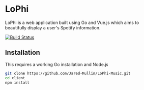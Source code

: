 # LoPhi

LoPhi is a web application built using Go and Vue.js which aims to beautifully display a user's Spotify information.

[![Build Status](https://travis-ci.com/Jared-Mullin/LoPhi-Music.svg?branch=master)](https://travis-ci.com/Jared-Mullin/LoPhi-Music)

## Installation

This requires a working Go installation and Node.js

```bash
git clone https://github.com/Jared-Mullin/LoPhi-Music.git
cd client
npm install
```
